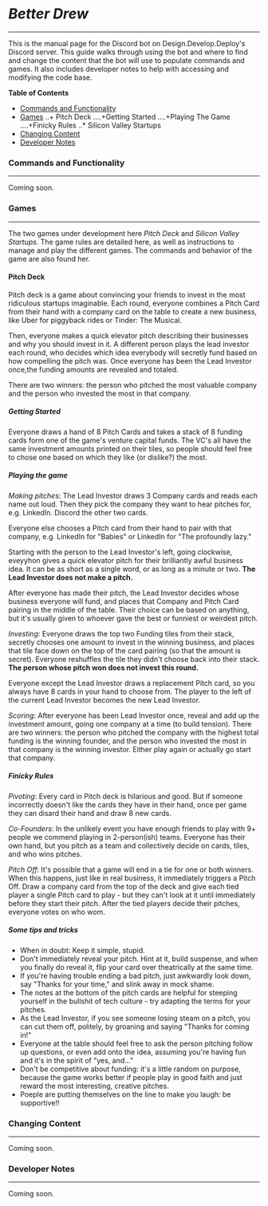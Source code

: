 # *Better Drew* 
___
This is the manual page for the Discord bot on Design.Develop.Deploy's Discord server. This guide walks through using the bot and where to find and change the content that the bot will use to populate commands and games. It also includes developer notes to help with accessing and modifying the code base. 

**Table of Contents**

+ [Commands and Functionality](#commands-and-functionality)
+ [Games](#games)
..+ Pitch Deck
....+Getting Started
....+Playing The Game
....+Finicky Rules
..* Silicon Valley Startups
+ [Changing Content](#changing-content)
+ [Developer Notes](#developer-notes)

### Commands and Functionality
___

Coming soon.

### Games
___

The two games under development here _Pitch Deck_ and _Silicon Valley Startups_. The game rules are detailed here, as well as instructions to manage and play the different games. The commands and behavior of the game are also found her.

#### Pitch Deck

Pitch deck is a game about convincing your friends to invest in the most ridiculous startups imaginable. Each round, everyone combines a Pitch Card from their hand with a company card on the table to create a new business, like Uber for piggyback rides or Tinder: The Musical.

Then, everyone makes a quick elevator pitch describing their businesses and why you should invest in it. A different person plays the lead investor each round, who decides which idea everybody will secretly fund based on how compelling the pitch was. Once everyone has been the Lead Investor once,the funding amounts are revealed and totaled. 

There are two winners: the person who pitched the most valuable company and the person who invested the most in that company. 

##### Getting Started

Everyone draws a hand of 8 Pitch Cards and takes a stack of 8 funding cards form one of the game's venture capital funds. The VC's all have the same investment amounts printed on their tiles, so people should feel free to chose one based on which they like (or dislike?) the most. 

##### Playing the game

*Making pitches*: The Lead Investor draws 3 Company cards and reads each name out loud. Then they pick the company they want to hear pitches for, e.g. LinkedIn. Discord the other two cards. 

Everyone else chooses a Pitch card from their hand to pair with that company, e.g. LinkedIn for "Babies" or LinkedIn for "The profoundly lazy."

Starting with the person to the Lead Investor's left, going clockwise, eveyyhon gives a quick elevator pitch for their brilliantly awful business idea. It can be as short as a single word, or as long as a minute or two. __The Lead Investor does not make a pitch.__ 

After everyone has made their pitch, the Lead Investor decides whose business everyone will fund, and places that Company and Pitch Card pairing in the middle of the table. Their choice can be based on anything, but it's usually given to whoever gave the best or funniest or weirdest pitch.

*Investing*: Everyone draws the top two Funding tiles from their stack, secretly chooses one amount to invest in the winning business, and places that tile face down on the top of the card pairing (so that the amount is secret). Everyone reshuffles the tile they didn't choose back into their stack. __The person whose pitch won does not invest this round.__

Everyone except the Lead Investor draws a replacement Pitch card, so you always have 8 cards in your hand to choose from. The player to the left of the current Lead Investor becomes the new Lead Investor. 

*Scoring*: After everyone has been Lead Investor once, reveal and add up the investment amount, going one company at a time (to build tension). There are two winners: the person who pitched the company with the highest total funding is the winning founder, and the person who invested the most in that company is the winning investor. Either play again or actually go start that company.

##### Finicky Rules

*Pivoting*: Every card in Pitch deck is hilarious and good. But if someone incorrectly doesn't like the cards they have in their hand, once per game they can disard their hand and draw 8 new cards. 

*Co-Founders*: In the unlikely event you have enough friends to play with 9+ people we commend playing in 2-person(ish) teams. Everyone has their own hand, but you pitch as a team and collectively decide on cards, tiles, and who wins pitches. 

*Pitch Off*: It's possible that a game will end in a tie for one or both winners. When this happens, just like in real business, it immediately triggers a Pitch Off. Draw a company card from the top of the deck and give each tied player a single Pitch card to play - but they can't look at it until immediately before they start their pitch. After the tied players decide their pitches, everyone votes on who wom. 

##### Some tips and tricks

+ When in doubt: Keep it simple, stupid. 
+ Don't immediately reveal your pitch. Hint at it, build suspense, and when you finally do reveal it, flip your card over theatrically at the same time.
+ If you're having trouble ending a bad pitch, just awkwardly look down, say "Thanks for your time," and slink away in mock shame.
+ The notes at the bottom of the pitch cards are helpful for steeping yourself in the bullshit of tech culture - try adapting the terms for your pitches.
+ As the Lead Investor, if you see someone losing steam on a pitch, you can cut them off, politely, by groaning and saying "Thanks for coming in!"
+ Everyone at the table should feel free to ask the person pitching follow up questions, or even add onto the idea, assuming you're having fun and it's in the spirit of "yes, and..."
+ Don't be competitive about funding: it's a little random on purpose, because the game works better if people play in good faith and just reward the most interesting, creative pitches.
+ Poeple are putting themselves on the line to make you laugh: be supportive!! 

### Changing Content
___

Coming soon.

### Developer Notes
___

Coming soon.

[comment]: <> (Here is where you can specify links without cluttering the document. These will not appear in the converted markdown page.)


